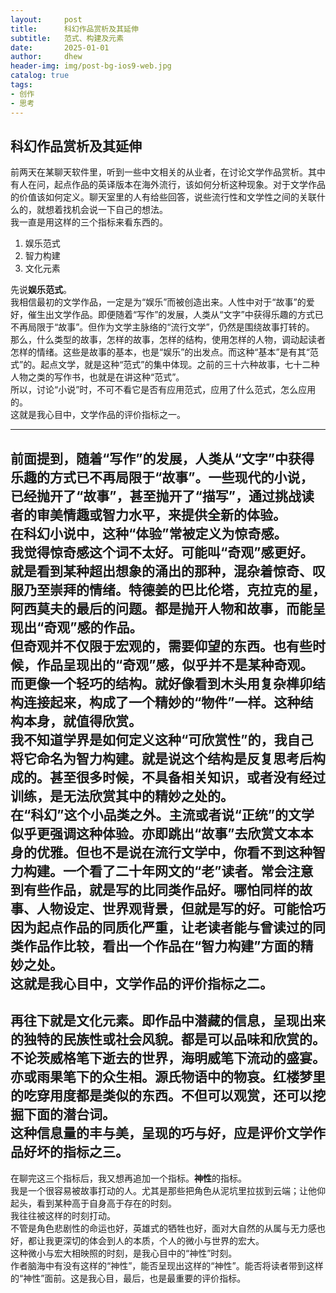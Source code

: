 ```yaml
---
layout:     post
title:      科幻作品赏析及其延伸
subtitle:   范式、构建及元素
date:       2025-01-01
author:     dhew
header-img: img/post-bg-ios9-web.jpg
catalog: true
tags:
- 创作
- 思考
---
```


## 科幻作品赏析及其延伸
前两天在某聊天软件里，听到一些中文相关的从业者，在讨论文学作品赏析。其中有人在问，起点作品的英译版本在海外流行，该如何分析这种现象。对于文学作品的价值该如何定义。聊天室里的人有给些回答，说些流行性和文学性之间的关联什么的，就想着找机会说一下自己的想法。  
我一直是用这样的三个指标来看东西的。  

1. 娱乐范式
2. 智力构建
3. 文化元素

先说**娱乐范式**。  
我相信最初的文学作品，一定是为“娱乐”而被创造出来。人性中对于“故事”的爱好，催生出文学作品。即便随着“写作”的发展，人类从“文字”中获得乐趣的方式已不再局限于“故事”。但作为文学主脉络的“流行文学”，仍然是围绕故事打转的。  
那么，什么类型的故事，怎样的故事，怎样的结构，使用怎样的人物，调动起读者怎样的情绪。这些是故事的基本，也是“娱乐”的出发点。而这种“基本”是有其“范式”的。起点文学，就是这种“范式”的集中体现。之前的三十六种故事，七十二种人物之类的写作书，也就是在讲这种“范式”。  
所以，讨论“小说”时，不可不看它是否有应用范式，应用了什么范式，怎么应用的。  
这就是我心目中，文学作品的评价指标之一。  

---- 
前面提到，随着“写作”的发展，人类从“文字”中获得乐趣的方式已不再局限于“故事”。一些现代的小说，已经抛开了“故事”，甚至抛开了“描写”，通过挑战读者的审美情趣或智力水平，来提供全新的体验。  
在科幻小说中，这种“体验”常被定义为惊奇感。  
我觉得惊奇感这个词不太好。可能叫“奇观”感更好。就是看到某种超出想象的涌出的那种，混杂着惊奇、叹服乃至崇拜的情绪。特德姜的巴比伦塔，克拉克的星，阿西莫夫的最后的问题。都是抛开人物和故事，而能呈现出“奇观”感的作品。  
但奇观并不仅限于宏观的，需要仰望的东西。也有些时候，作品呈现出的“奇观”感，似乎并不是某种奇观。而更像一个轻巧的结构。就好像看到木头用复杂榫卯结构连接起来，构成了一个精妙的“物件”一样。这种结构本身，就值得欣赏。  
我不知道学界是如何定义这种“可欣赏性”的，我自己将它命名为**智力构建**。就是说这个结构是反复思考后构成的。甚至很多时候，不具备相关知识，或者没有经过训练，是无法欣赏其中的精妙之处的。  
在“科幻”这个小品类之外。主流或者说“正统”的文学似乎更强调这种体验。亦即跳出“故事”去欣赏文本本身的优雅。但也不是说在流行文学中，你看不到这种智力构建。一个看了二十年网文的“老”读者。常会注意到有些作品，就是写的比同类作品好。哪怕同样的故事、人物设定、世界观背景，但就是写的好。可能恰巧因为起点作品的同质化严重，让老读者能与曾读过的同类作品作比较，看出一个作品在“智力构建”方面的精妙之处。  
这就是我心目中，文学作品的评价指标之二。
---- 
再往下就是**文化元素**。即作品中潜藏的信息，呈现出来的独特的民族性或社会风貌。都是可以品味和欣赏的。  
不论茨威格笔下逝去的世界，海明威笔下流动的盛宴。亦或雨果笔下的众生相。源氏物语中的物哀。红楼梦里的吃穿用度都是类似的东西。不但可以观赏，还可以挖掘下面的潜台词。  
这种信息量的丰与美，呈现的巧与好，应是评价文学作品好坏的指标之三。
---- 
在聊完这三个指标后，我又想再追加一个指标。**神性**的指标。  
我是一个很容易被故事打动的人。尤其是那些把角色从泥坑里拉拔到云端；让他仰起头，看到某种高于自身高于存在的时刻。  
我往往被这样的时刻打动。  
不管是角色悲剧性的命运也好，英雄式的牺牲也好，面对大自然的从属与无力感也好，都让我更深切的体会到人的本质，个人的微小与世界的宏大。  
这种微小与宏大相映照的时刻，是我心目中的“神性”时刻。  
作者脑海中有没有这样的“神性”，能否呈现出这样的“神性”。能否将读者带到这样的“神性”面前。这是我心目，最后，也是最重要的评价指标。  

